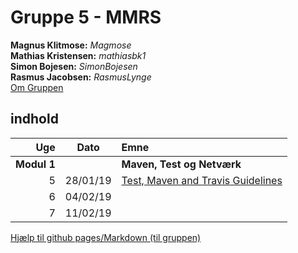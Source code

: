 # **Gruppe 5 - MMRS**
**Magnus Klitmose:** _Magmose_  
**Mathias Kristensen:** _mathiasbk1_  
**Simon Bojesen:** _SimonBojesen_  
**Rasmus Jacobsen:** _RasmusLynge_  
[Om Gruppen](week1.md) 
## indhold
  
|Uge   |  Dato     |Emne |
|-----:|:---------:|:--------------|
| **Modul 1**   |   |**Maven, Test og Netværk**|  
| 5    |  28/01/19 | [Test, Maven and Travis Guidelines](TMTGuidelines.md) |
| 6    |  04/02/19 |                |
| 7    |  11/02/19 |                | 
  
  
  

[Hjælp til github pages/Markdown (til gruppen)](help.md)
